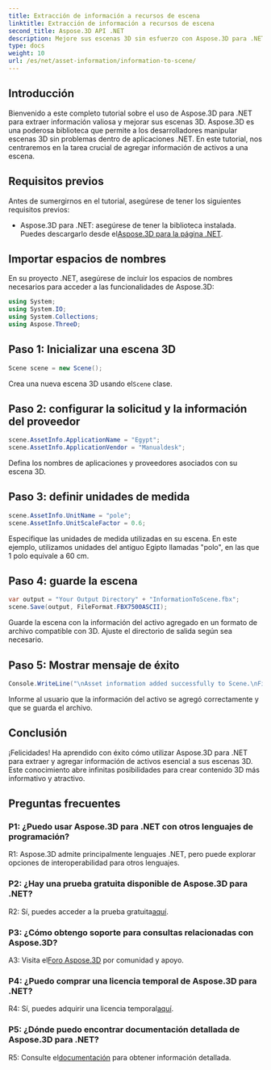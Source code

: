 ```yaml
---
title: Extracción de información a recursos de escena
linktitle: Extracción de información a recursos de escena
second_title: Aspose.3D API .NET
description: Mejore sus escenas 3D sin esfuerzo con Aspose.3D para .NET. Aprenda a agregar información valiosa de activos paso a paso. Descárguelo ahora para disfrutar de una experiencia dinámica en 3D.
type: docs
weight: 10
url: /es/net/asset-information/information-to-scene/
---
```

## Introducción

Bienvenido a este completo tutorial sobre el uso de Aspose.3D para .NET para extraer información valiosa y mejorar sus escenas 3D. Aspose.3D es una poderosa biblioteca que permite a los desarrolladores manipular escenas 3D sin problemas dentro de aplicaciones .NET. En este tutorial, nos centraremos en la tarea crucial de agregar información de activos a una escena.

## Requisitos previos

Antes de sumergirnos en el tutorial, asegúrese de tener los siguientes requisitos previos:

-  Aspose.3D para .NET: asegúrese de tener la biblioteca instalada. Puedes descargarlo desde el[Aspose.3D para la página .NET](https://releases.aspose.com/3d/net/).

## Importar espacios de nombres

En su proyecto .NET, asegúrese de incluir los espacios de nombres necesarios para acceder a las funcionalidades de Aspose.3D:

```csharp
using System;
using System.IO;
using System.Collections;
using Aspose.ThreeD;
```

## Paso 1: Inicializar una escena 3D

```csharp
Scene scene = new Scene();
```

 Crea una nueva escena 3D usando el`Scene` clase.

## Paso 2: configurar la solicitud y la información del proveedor

```csharp
scene.AssetInfo.ApplicationName = "Egypt";
scene.AssetInfo.ApplicationVendor = "Manualdesk";
```

Defina los nombres de aplicaciones y proveedores asociados con su escena 3D.

## Paso 3: definir unidades de medida

```csharp
scene.AssetInfo.UnitName = "pole";
scene.AssetInfo.UnitScaleFactor = 0.6;
```

Especifique las unidades de medida utilizadas en su escena. En este ejemplo, utilizamos unidades del antiguo Egipto llamadas "polo", en las que 1 polo equivale a 60 cm.

## Paso 4: guarde la escena

```csharp
var output = "Your Output Directory" + "InformationToScene.fbx";
scene.Save(output, FileFormat.FBX7500ASCII);
```

Guarde la escena con la información del activo agregado en un formato de archivo compatible con 3D. Ajuste el directorio de salida según sea necesario.

## Paso 5: Mostrar mensaje de éxito

```csharp
Console.WriteLine("\nAsset information added successfully to Scene.\nFile saved at " + output);
```

Informe al usuario que la información del activo se agregó correctamente y que se guarda el archivo.

## Conclusión

¡Felicidades! Ha aprendido con éxito cómo utilizar Aspose.3D para .NET para extraer y agregar información de activos esencial a sus escenas 3D. Este conocimiento abre infinitas posibilidades para crear contenido 3D más informativo y atractivo.

## Preguntas frecuentes

### P1: ¿Puedo usar Aspose.3D para .NET con otros lenguajes de programación?

R1: Aspose.3D admite principalmente lenguajes .NET, pero puede explorar opciones de interoperabilidad para otros lenguajes.

### P2: ¿Hay una prueba gratuita disponible de Aspose.3D para .NET?

 R2: Sí, puedes acceder a la prueba gratuita[aquí](https://releases.aspose.com/).

### P3: ¿Cómo obtengo soporte para consultas relacionadas con Aspose.3D?

 A3: Visita el[Foro Aspose.3D](https://forum.aspose.com/c/3d/18) por comunidad y apoyo.

### P4: ¿Puedo comprar una licencia temporal de Aspose.3D para .NET?

 R4: Sí, puedes adquirir una licencia temporal[aquí](https://purchase.aspose.com/temporary-license/).

### P5: ¿Dónde puedo encontrar documentación detallada de Aspose.3D para .NET?

 R5: Consulte el[documentación](https://reference.aspose.com/3d/net/) para obtener información detallada.